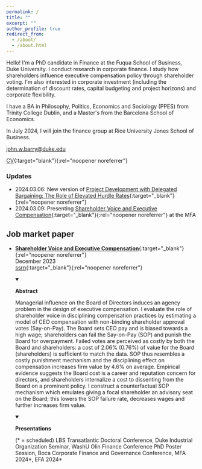 ```yaml
---
permalink: /
title: ""
excerpt: ""
author_profile: true
redirect_from: 
  - /about/
  - /about.html
---
```


Hello! I'm a PhD candidate in Finance at the Fuqua School of Business, Duke University. I conduct research in corporate finance. I study how shareholders influence executive compensation policy through shareholder voting. I'm also interested in corporate investment (including the determination of discount rates, capital budgeting and project horizons) and corporate flexibility. 

I have a BA in Philosophy, Politics, Economics and Sociology (PPES) from Trinity College Dublin, and a Master's from the Barcelona School of Economics.

In July 2024, I will join the finance group at Rice University Jones School of Business.

[john.w.barry@duke.edu](<mailto: john.w.barry@duke.edu>)

[CV](<{{ site.baseurl }}/files/vitae/CV John Barry.pdf>){:target="blank"}{:rel="noopener noreferrer"}<br/>

### Updates
- 2024.03.06: New version of [Project Development with Delegated Bargaining: The Role of Elevated Hurdle Rates](<{{ site.baseurl }}/files/papers/irr_buffer.pdf>){:target="_blank"}{:rel="noopener noreferrer"} 
- 2024.03.09: Presenting [Shareholder Voice and Executive Compensation](<{{ site.baseurl }}/files/papers/shareholder_voice_jmp_jwb.pdf>){:target="_blank"}{:rel="noopener noreferrer"} at the MFA



## Job market paper
- [**Shareholder Voice and Executive Compensation**](<{{ site.baseurl }}/files/papers/shareholder_voice_jmp_jwb.pdf>){:target="_blank"}{:rel="noopener noreferrer"} <br/>
    December 2023 <br/>
    [ssrn](<https://papers.ssrn.com/sol3/papers.cfm?abstract_id=4584580>){:target="_blank"}{:rel="noopener noreferrer"} <br/>
    <details open><summary>

    <strong>Abstract</strong>

    </summary>

    Managerial influence on the Board of Directors induces an agency problem in the design of executive compensation. I evaluate the role of shareholder voice in disciplining compensation practices by estimating a model of CEO compensation with non-binding shareholder approval votes (Say-on-Pay). The Board sets CEO pay and is biased towards a high wage; shareholders can fail the Say-on-Pay (SOP) and punish the Board for overpayment. Failed votes are perceived as costly by both the Board and shareholders: a cost of 2.06% (0.76%) of value for the Board (shareholders) is sufficient to match the data. SOP thus resembles a costly punishment mechanism and the disciplining effect on compensation increases firm value by 4.6% on average. Empirical evidence suggests the Board cost is a career and reputation concern for directors, and shareholders internalize a cost to dissenting from the Board on a prominent policy. I construct a counterfactual SOP mechanism which emulates giving a focal shareholder an advisory seat on the Board; this lowers the SOP failure rate, decreases wages and further increases firm value. 

    </details>
    <details open><summary>

    <strong>Presentations</strong>

    </summary>
    (* = scheduled) LBS Transatlantic Doctoral Conference, Duke Industrial Organization Seminar, WashU Olin Finance Conference PhD Poster Session, Boca Corporate Finance and Governance Conference, MFA 2024*, EFA 2024*

    </details>

